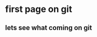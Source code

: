 <!doctype html>
<head>
<title>first page on git
</title></head>
<body>
<h1> first page on git </h1>
<h2> lets see what  coming on git </h2>
</body>
</html>
